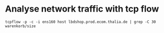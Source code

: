 # Analyse network traffic with tcp flow

```
tcpflow -p -c -i ens160 host lbdshop.prod.ecom.thalia.de | grep -C 30  warenkorb/size
```
